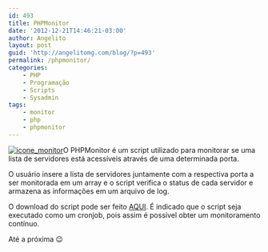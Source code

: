 ```yaml
---
id: 493
title: PHPMonitor
date: '2012-12-21T14:46:21-03:00'
author: Angelito
layout: post
guid: 'http://angelitomg.com/blog/?p=493'
permalink: /phpmonitor/
categories:
    - PHP
    - Programação
    - Scripts
    - Sysadmin
tags:
    - monitor
    - php
    - phpmonitor
---
```


[![icone_monitor](http://angelitomg.com/blog/wp-content/uploads/2012/12/ileopard-graph-monitor_128x128.png)](http://angelitomg.com/blog/wp-content/uploads/2012/12/ileopard-graph-monitor_128x128.png)O PHPMonitor é um script utilizado para monitorar se uma lista de servidores está acessíveis através de uma determinada porta.

O usuário insere a lista de servidores juntamente com a respectiva porta a ser monitorada em um array e o script verifica o status de cada servidor e armazena as informações em um arquivo de log.

O download do script pode ser feito [AQUI](https://angelitomg.com/downloads/phpmonitor.zip). É indicado que o script seja executado como um cronjob, pois assim é possível obter um monitoramento contínuo.

Até a próxima 😉